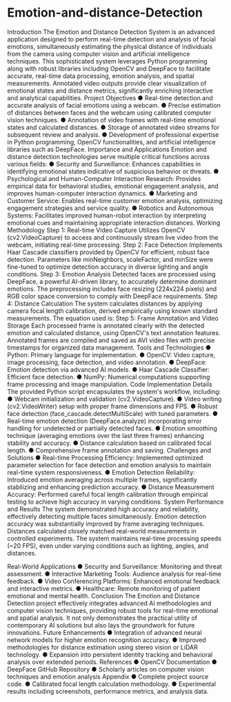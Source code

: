 # Emotion-and-distance-Detection
Introduction 
The Emotion and Distance Detection System is an advanced application designed to perform 
real-time detection and analysis of facial emotions, simultaneously estimating the physical 
distance of individuals from the camera using computer vision and artificial intelligence 
techniques. This sophisticated system leverages Python programming along with robust 
libraries including OpenCV and DeepFace to facilitate accurate, real-time data processing, 
emotion analysis, and spatial measurements. Annotated video outputs provide clear 
visualization of emotional states and distance metrics, significantly enriching interactive and 
analytical capabilities. 
Project Objectives 
● Real-time detection and accurate analysis of facial emotions using a webcam. 
● Precise estimation of distances between faces and the webcam using calibrated 
computer vision techniques. 
● Annotation of video frames with real-time emotional states and calculated distances. 
● Storage of annotated video streams for subsequent review and analysis. 
● Development of professional expertise in Python programming, OpenCV functionalities, 
and artificial intelligence libraries such as DeepFace. 
Importance and Applications 
Emotion and distance detection technologies serve multiple critical functions across various 
fields: 
● Security and Surveillance: Enhances capabilities in identifying emotional states 
indicative of suspicious behavior or threats. 
● Psychological and Human-Computer Interaction Research: Provides empirical data 
for behavioral studies, emotional engagement analysis, and improves human-computer 
interaction dynamics. 
● Marketing and Customer Service: Enables real-time customer emotion analysis, 
optimizing engagement strategies and service quality. 
● Robotics and Autonomous Systems: Facilitates improved human-robot interaction by 
interpreting emotional cues and maintaining appropriate interaction distances. 
Working Methodology 
Step 1: Real-time Video Capture 
Utilizes OpenCV (cv2.VideoCapture) to access and continuously stream live video from the 
webcam, initiating real-time processing. 
Step 2: Face Detection 
Implements Haar Cascade classifiers provided by OpenCV for efficient, robust face detection. 
Parameters like minNeighbors, scaleFactor, and minSize were fine-tuned to optimize 
detection accuracy in diverse lighting and angle conditions. 
Step 3: Emotion Analysis 
Detected faces are processed using DeepFace, a powerful AI-driven library, to accurately 
determine dominant emotions. The preprocessing includes face resizing (224x224 pixels) and 
RGB color space conversion to comply with DeepFace requirements. 
Step 4: Distance Calculation 
The system calculates distances by applying camera focal length calibration, derived 
empirically using known standard measurements. The equation used is: 
Step 5: Frame Annotation and Video Storage 
Each processed frame is annotated clearly with the detected emotion and calculated 
distance, using OpenCV's text annotation features. Annotated frames are compiled and saved 
as AVI video files with precise timestamps for organized data management. 
Tools and Technologies 
● Python: Primary language for implementation. 
● OpenCV: Video capture, image processing, face detection, and video annotation. 
● DeepFace: Emotion detection via advanced AI models. 
● Haar Cascade Classifier: Efficient face detection. 
● NumPy: Numerical computations supporting frame processing and image manipulation. 
Code Implementation Details 
The provided Python script encapsulates the system's workflow, including: 
● Webcam initialization and validation (cv2.VideoCapture). 
● Video writing (cv2.VideoWriter) setup with proper frame dimensions and FPS. 
● Robust face detection (face_cascade.detectMultiScale) with tuned parameters. 
● Real-time emotion detection (DeepFace.analyze) incorporating error handling for 
undetected or partially detected faces. 
● Emotion smoothing technique (averaging emotions over the last three frames) 
enhancing stability and accuracy. 
● Distance calculation based on calibrated focal length. 
● Comprehensive frame annotation and saving. 
Challenges and Solutions 
● Real-time Processing Efficiency: Implemented optimized parameter selection for face 
detection and emotion analysis to maintain real-time system responsiveness. 
● Emotion Detection Reliability: Introduced emotion averaging across multiple frames, 
significantly stabilizing and enhancing prediction accuracy. 
● Distance Measurement Accuracy: Performed careful focal length calibration through 
empirical testing to achieve high accuracy in varying conditions. 
System Performance and Results 
The system demonstrated high accuracy and reliability, effectively detecting multiple faces 
simultaneously. Emotion detection accuracy was substantially improved by frame averaging 
techniques. Distances calculated closely matched real-world measurements in controlled 
experiments. The system maintains real-time processing speeds (~20 FPS), even under varying 
conditions such as lighting, angles, and distances.

Real-World Applications 
● Security and Surveillance: Monitoring and threat assessment. 
● Interactive Marketing Tools: Audience analysis for real-time feedback. 
● Video Conferencing Platforms: Enhanced emotional feedback and interactive metrics. 
● Healthcare: Remote monitoring of patient emotional and mental health. 
Conclusion 
The Emotion and Distance Detection project effectively integrates advanced AI methodologies 
and computer vision techniques, providing robust tools for real-time emotional and spatial 
analysis. It not only demonstrates the practical utility of contemporary AI solutions but also 
lays the groundwork for future innovations. 
Future Enhancements 
● Integration of advanced neural network models for higher emotion recognition 
accuracy. 
● Improved methodologies for distance estimation using stereo vision or LiDAR 
technology. 
● Expansion into persistent identity tracking and behavioral analysis over extended 
periods. 
References 
● OpenCV Documentation 
● DeepFace GitHub Repository 
● Scholarly articles on computer vision techniques and emotion analysis 
Appendix 
● Complete project source code. 
● Calibrated focal length calculation methodology. 
● Experimental results including screenshots, performance metrics, and analysis data.
